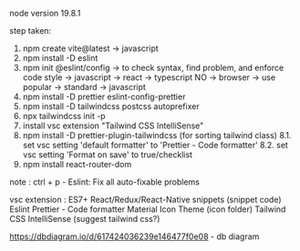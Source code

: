 node version 19.8.1

step taken:

1. npm create vite@latest -> javascript
2. npm install -D eslint
3. npm init @eslint/config -> to check syntax, find problem, and enforce code style -> javascript -> react -> typescript NO -> browser -> use popular -> standard -> javascript
4. npm install -D prettier eslint-config-prettier
5. npm install -D tailwindcss postcss autoprefixer
6. npx tailwindcss init -p
7. install vsc extension "Tailwind CSS IntelliSense"
8. npm install -D prettier-plugin-tailwindcss (for sorting tailwind class)
   8.1. set vsc setting 'default formatter' to 'Prettier - Code formatter'
   8.2. set vsc setting 'Format on save' to true/checklist
9. npm install react-router-dom

note :
ctrl + p - Eslint: Fix all auto-fixable problems

vsc extension :
ES7+ React/Redux/React-Native snippets (snippet code)
Eslint
Prettier - Code formatter
Material Icon Theme (icon folder)
Tailwind CSS IntelliSense (suggest tailwind css?)

https://dbdiagram.io/d/617424036239e146477f0e08 - db diagram
